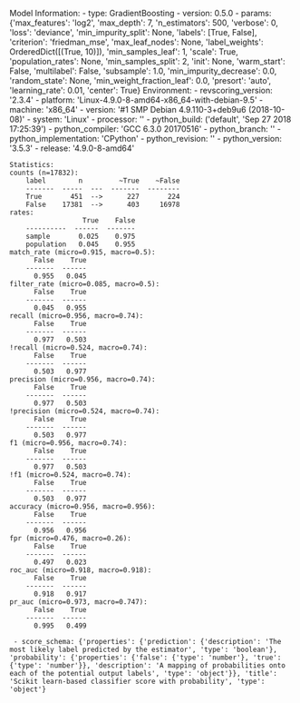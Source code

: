 Model Information:
	 - type: GradientBoosting
	 - version: 0.5.0
	 - params: {'max_features': 'log2', 'max_depth': 7, 'n_estimators': 500, 'verbose': 0, 'loss': 'deviance', 'min_impurity_split': None, 'labels': [True, False], 'criterion': 'friedman_mse', 'max_leaf_nodes': None, 'label_weights': OrderedDict([(True, 10)]), 'min_samples_leaf': 1, 'scale': True, 'population_rates': None, 'min_samples_split': 2, 'init': None, 'warm_start': False, 'multilabel': False, 'subsample': 1.0, 'min_impurity_decrease': 0.0, 'random_state': None, 'min_weight_fraction_leaf': 0.0, 'presort': 'auto', 'learning_rate': 0.01, 'center': True}
	Environment:
	 - revscoring_version: '2.3.4'
	 - platform: 'Linux-4.9.0-8-amd64-x86_64-with-debian-9.5'
	 - machine: 'x86_64'
	 - version: '#1 SMP Debian 4.9.110-3+deb9u6 (2018-10-08)'
	 - system: 'Linux'
	 - processor: ''
	 - python_build: ('default', 'Sep 27 2018 17:25:39')
	 - python_compiler: 'GCC 6.3.0 20170516'
	 - python_branch: ''
	 - python_implementation: 'CPython'
	 - python_revision: ''
	 - python_version: '3.5.3'
	 - release: '4.9.0-8-amd64'
	
	Statistics:
	counts (n=17832):
		label        n         ~True    ~False
		-------  -----  ---  -------  --------
		True       451  -->      227       224
		False    17381  -->      403     16978
	rates:
		              True    False
		----------  ------  -------
		sample       0.025    0.975
		population   0.045    0.955
	match_rate (micro=0.915, macro=0.5):
		  False    True
		-------  ------
		  0.955   0.045
	filter_rate (micro=0.085, macro=0.5):
		  False    True
		-------  ------
		  0.045   0.955
	recall (micro=0.956, macro=0.74):
		  False    True
		-------  ------
		  0.977   0.503
	!recall (micro=0.524, macro=0.74):
		  False    True
		-------  ------
		  0.503   0.977
	precision (micro=0.956, macro=0.74):
		  False    True
		-------  ------
		  0.977   0.503
	!precision (micro=0.524, macro=0.74):
		  False    True
		-------  ------
		  0.503   0.977
	f1 (micro=0.956, macro=0.74):
		  False    True
		-------  ------
		  0.977   0.503
	!f1 (micro=0.524, macro=0.74):
		  False    True
		-------  ------
		  0.503   0.977
	accuracy (micro=0.956, macro=0.956):
		  False    True
		-------  ------
		  0.956   0.956
	fpr (micro=0.476, macro=0.26):
		  False    True
		-------  ------
		  0.497   0.023
	roc_auc (micro=0.918, macro=0.918):
		  False    True
		-------  ------
		  0.918   0.917
	pr_auc (micro=0.973, macro=0.747):
		  False    True
		-------  ------
		  0.995   0.499
	
	 - score_schema: {'properties': {'prediction': {'description': 'The most likely label predicted by the estimator', 'type': 'boolean'}, 'probability': {'properties': {'false': {'type': 'number'}, 'true': {'type': 'number'}}, 'description': 'A mapping of probabilities onto each of the potential output labels', 'type': 'object'}}, 'title': 'Scikit learn-based classifier score with probability', 'type': 'object'}

